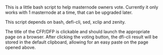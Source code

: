 This is a little bash script to help masternode owners vote.
Currently it only works with 1 masternode at a time, that can be upgraded later.

This script depends on bash, defi-cli, sed, xclip and zenity.

The title of the CFP/DFP is clickable and should launch the appropriate page on a browser.
After clicking the voting button, the dfi-cli result will be stored in the default clipboard, allowing for an easy paste on the page opened above.
